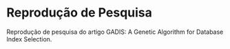 # Reprodução de Pesquisa 

Reprodução de pesquisa do artigo GADIS: A Genetic Algorithm for Database Index Selection.

